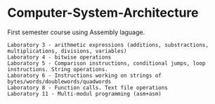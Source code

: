# Computer-System-Architecture

First semester course using Assembly laguage.



	Laboratory 3 - arithmetic expressions (additions, substractions, multiplications, divisions, variables)
	Laboratory 4 - bitwise operations
	Laboratory 5 - Comparison instructions, conditional jumps, loop instructions. String operations.
	Laboratory 6 - Instructions working on strings of bytes/words/doublewords/quadwords
	Laboratory 8 - Function calls. Text file operations
	Laboratory 11 - Multi-modul programming (asm+asm)
